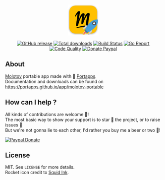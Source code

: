 <p align="center"><a href="https://portapps.github.io/app/molotov-portable" target="_blank"><img width="100" src="https://github.com/portapps/molotov-portable/blob/master/res/papp.png"></a></p>

<p align="center">
  <a href="https://portapps.github.io/app/molotov-portable/#download"><img src="https://img.shields.io/github/release/portapps/molotov-portable.svg?style=flat-square" alt="GitHub release"></a>
  <a href="https://portapps.github.io/app/molotov-portable/#download"><img src="https://img.shields.io/github/downloads/portapps/molotov-portable/total.svg?style=flat-square" alt="Total downloads"></a>
  <a href="https://travis-ci.com/portapps/molotov-portable"><img src="https://img.shields.io/travis/com/portapps/molotov-portable/master.svg?style=flat-square" alt="Build Status"></a>
  <a href="https://goreportcard.com/report/github.com/portapps/molotov-portable"><img src="https://goreportcard.com/badge/github.com/portapps/molotov-portable?style=flat-square" alt="Go Report"></a>
  <a href="https://www.codacy.com/app/portapps/molotov-portable"><img src="https://img.shields.io/codacy/grade/5b76d80c1ddc425282c8ceb65e532dbd.svg?style=flat-square" alt="Code Quality"></a>
  <a href="https://www.paypal.com/cgi-bin/webscr?cmd=_s-xclick&hosted_button_id=WQD7AQGPDEPSG"><img src="https://img.shields.io/badge/donate-paypal-7057ff.svg?style=flat-square" alt="Donate Paypal"></a>
</p>

## About

[Molotov](https://www.molotov.tv/) portable app made with 🚀 [Portapps](https://portapps.github.io).<br />
Documentation and downloads can be found on https://portapps.github.io/app/molotov-portable

## How can I help ?

All kinds of contributions are welcome :raised_hands:!<br />
The most basic way to show your support is to star :star2: the project, or to raise issues :speech_balloon:<br />
But we're not gonna lie to each other, I'd rather you buy me a beer or two :beers:!

[![Paypal Donate](https://portapps.github.io/img/paypal-donate.png)](https://www.paypal.com/cgi-bin/webscr?cmd=_s-xclick&hosted_button_id=WQD7AQGPDEPSG)

## License

MIT. See `LICENSE` for more details.<br />
Rocket icon credit to [Squid Ink](http://thesquid.ink).
